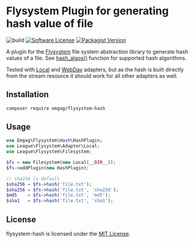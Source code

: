 # Flysystem Plugin for generating hash value of file

![build](https://github.com/emgag/flysystem-hash/workflows/build/badge.svg)
[![Software License](https://img.shields.io/badge/license-MIT-brightgreen.svg)](LICENSE)
[![Packagist Version](https://img.shields.io/packagist/v/emgag/flysystem-hash.svg)](https://packagist.org/packages/emgag/flysystem-hash)

A plugin for the [Flysystem](https://github.com/thephpleague/flysystem) file
system abstraction library to generate hash values of a file. See [hash_algos()](http://php.net/manual/en/function.hash-algos.php) function for supported hash algorithms. 

Tested with [Local](http://flysystem.thephpleague.com/adapter/local/) and [WebDav](http://flysystem.thephpleague.com/adapter/webdav/) adapters, but as the hash is built directly from the stream resource it should work for all other adapters as well.  

## Installation

```bash
composer require emgag/flysystem-hash
```

## Usage

```php
use Emgag\Flysystem\Hash\HashPlugin;
use League\Flysystem\Adapter\Local;
use League\Flysystem\Filesystem; 

$fs = new Filesystem(new Local(__DIR__));
$fs->addPlugin(new HashPlugin);

// sha256 is default
$sha256 = $fs->hash('file.txt');
$sha256 = $fs->hash('file.txt', 'sha256');
$md5    = $fs->hash('file.txt', 'md5');
$sha1   = $fs->hash('file.txt', 'sha1');
```

## License

flysystem-hash is licensed under the [MIT License](http://opensource.org/licenses/MIT).
                                                                           
